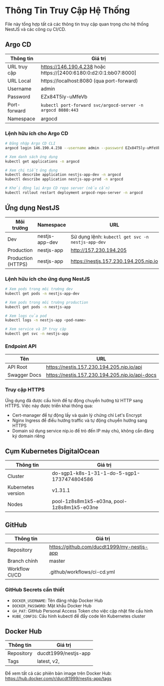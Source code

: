 # Thông Tin Truy Cập Hệ Thống

File này tổng hợp tất cả các thông tin truy cập quan trọng cho hệ thống NestJS và các công cụ CI/CD.

## Argo CD

| Thông tin    | Giá trị                                                           |
| ------------ | ----------------------------------------------------------------- |
| URL truy cập | https://146.190.4.238 hoặc https://[2400:6180:0:d2:0:1:bb07:8000] |
| URL Local    | https://localhost:8080 (qua port-forward)                         |
| Username     | admin                                                             |
| Password     | EZx84T5ly-uMfeVb                                                  |
| Port-forward | `kubectl port-forward svc/argocd-server -n argocd 8080:443`       |
| Namespace    | argocd                                                            |

### Lệnh hữu ích cho Argo CD

```bash
# Đăng nhập Argo CD CLI
argocd login 146.190.4.238 --username admin --password EZx84T5ly-uMfeVb --insecure

# Xem danh sách ứng dụng
kubectl get applications -n argocd

# Xem chi tiết ứng dụng
kubectl describe application nestjs-app-dev -n argocd
kubectl describe application nestjs-app-prod -n argocd

# Khởi động lại Argo CD repo server (nếu cần)
kubectl rollout restart deployment argocd-repo-server -n argocd
```

## Ứng dụng NestJS

| Môi trường         | Namespace      | URL                                               |
| ------------------ | -------------- | ------------------------------------------------- |
| Dev                | nestjs-app-dev | Sử dụng lệnh: `kubectl get svc -n nestjs-app-dev` |
| Production         | nestjs-app     | http://157.230.194.205                            |
| Production (HTTPS) | nestjs-app     | https://nestjs.157.230.194.205.nip.io             |

### Lệnh hữu ích cho ứng dụng NestJS

```bash
# Xem pods trong môi trường dev
kubectl get pods -n nestjs-app-dev

# Xem pods trong môi trường production
kubectl get pods -n nestjs-app

# Xem logs của pod
kubectl logs -n nestjs-app <pod-name>

# Xem service và IP truy cập
kubectl get svc -n nestjs-app
```

### Endpoint API

| Tên          | URL                                            |
| ------------ | ---------------------------------------------- |
| API Root     | https://nestjs.157.230.194.205.nip.io/api      |
| Swagger Docs | https://nestjs.157.230.194.205.nip.io/api-docs |

### Truy cập HTTPS

Ứng dụng đã được cấu hình để tự động chuyển hướng từ HTTP sang HTTPS. Việc này được triển khai thông qua:

- Cert-manager để tự động lấy và quản lý chứng chỉ Let's Encrypt
- Nginx Ingress để điều hướng traffic và tự động chuyển hướng sang HTTPS
- Domain sử dụng service nip.io để trỏ đến IP máy chủ, không cần đăng ký domain riêng

## Cụm Kubernetes DigitalOcean

| Thông tin          | Giá trị                                    |
| ------------------ | ------------------------------------------ |
| Cluster            | do-sgp1-k8s-1-31-1-do-5-sgp1-1737474804586 |
| Kubernetes version | v1.31.1                                    |
| Nodes              | pool-1z8s8m1k5-e03na, pool-1z8s8m1k5-e03ne |

## GitHub

| Thông tin      | Giá trị                                    |
| -------------- | ------------------------------------------ |
| Repository     | https://github.com/ducdt1999/my-nestjs-app |
| Branch chính   | master                                     |
| Workflow CI/CD | .github/workflows/ci-cd.yml                |

### GitHub Secrets cần thiết

- `DOCKER_USERNAME`: Tên đăng nhập Docker Hub
- `DOCKER_PASSWORD`: Mật khẩu Docker Hub
- `GH_PAT`: GitHub Personal Access Token cho việc cập nhật file cấu hình
- `KUBE_CONFIG`: Cấu hình kubectl để đẩy code lên Kubernetes cluster

## Docker Hub

| Thông tin  | Giá trị                  |
| ---------- | ------------------------ |
| Repository | ducdt1999/nestjs-app     |
| Tags       | latest, v2, <commit-sha> |

Để xem tất cả các phiên bản image trên Docker Hub: https://hub.docker.com/r/ducdt1999/nestjs-app/tags

